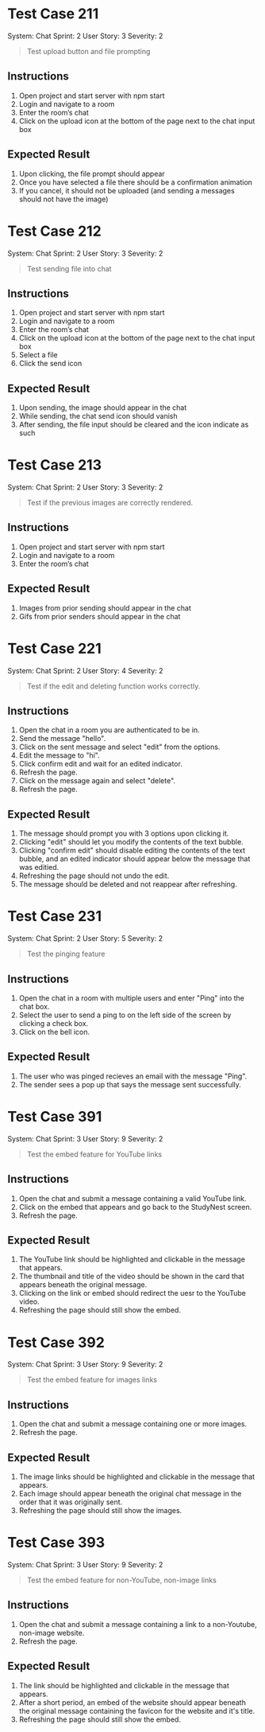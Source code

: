 # Test Case 211
System: Chat
Sprint: 2
User Story: 3
Severity: 2
> Test upload button and file prompting

## Instructions
1. Open project and start server with npm start
2. Login and navigate to a room
3. Enter the room’s chat
4. Click on the upload icon at the bottom of the page next to the chat input box

## Expected Result
1. Upon clicking, the file prompt should appear
2. Once you have selected a file there should be a confirmation animation
3. If you cancel, it should not be uploaded (and sending a messages should not have the
image)


# Test Case 212
System: Chat
Sprint: 2
User Story: 3
Severity: 2
> Test sending file into chat

## Instructions
1. Open project and start server with npm start
2. Login and navigate to a room
3. Enter the room’s chat
4. Click on the upload icon at the bottom of the page next to the chat input box
5. Select a file
6. Click the send icon

## Expected Result
1. Upon sending, the image should appear in the chat
2. While sending, the chat send icon should vanish
3. After sending, the file input should be cleared and the icon indicate as such

# Test Case 213
System: Chat
Sprint: 2
User Story: 3
Severity: 2
> Test if the previous images are correctly rendered.

## Instructions
1. Open project and start server with npm start
2. Login and navigate to a room
3. Enter the room’s chat

## Expected Result
1. Images from prior sending should appear in the chat
2. Gifs from prior senders should appear in the chat

# Test Case 221
System: Chat
Sprint: 2
User Story: 4
Severity: 2
> Test if the edit and deleting function works correctly.

## Instructions
1. Open the chat in a room you are authenticated to be in.
2. Send the message "hello".
3. Click on the sent message and select "edit" from the options.
4. Edit the message to "hi".
5. Click confirm edit and wait for an edited indicator.
6. Refresh the page.
7. Click on the message again and select "delete".
8. Refresh the page.

## Expected Result
1. The message should prompt you with 3 options upon clicking it.
2. Clicking "edit" should let you modify the contents of the text bubble.
3. Clicking "confirm edit" should disable editing the contents of the text bubble, and an edited indicator should appear below the message that was editied.
4. Refreshing the page should not undo the edit.
5. The message should be deleted and not reappear after refreshing.

# Test Case 231
System: Chat
Sprint: 2
User Story: 5
Severity: 2
> Test the pinging feature

## Instructions
1. Open the chat in a room with multiple users and enter "Ping" into the chat box.
2. Select the user to send a ping to on the left side of the screen by clicking a check box.
3. Click on the bell icon.

## Expected Result
1. The user who was pinged recieves an email with the message "Ping".
2. The sender sees a pop up that says the message sent successfully.

# Test Case 391
System: Chat
Sprint: 3
User Story: 9
Severity: 2
> Test the embed feature for YouTube links

## Instructions
1. Open the chat and submit a message containing a valid YouTube link.
2. Click on the embed that appears and go back to the StudyNest screen.
3. Refresh the page.

## Expected Result
1. The YouTube link should be highlighted and clickable in the message that appears.
2. The thumbnail and title of the video should be shown in the card that appears beneath the original message. 
3. Clicking on the link or embed should redirect the uesr to the YouTube video.
4. Refreshing the page should still show the embed.

# Test Case 392
System: Chat
Sprint: 3
User Story: 9
Severity: 2
> Test the embed feature for images links

## Instructions
1. Open the chat and submit a message containing one or more images.
2. Refresh the page.

## Expected Result
1. The image links should be highlighted and clickable in the message that appears.
2. Each image should appear beneath the original chat message in the order that it was originally sent.
2. Refreshing the page should still show the images.

# Test Case 393
System: Chat
Sprint: 3
User Story: 9
Severity: 2
> Test the embed feature for non-YouTube, non-image links

## Instructions
1. Open the chat and submit a message containing a link to a non-Youtube, non-image website.
2. Refresh the page.

## Expected Result
1. The link should be highlighted and clickable in the message that appears.
2. After a short period, an embed of the website should appear beneath the original message containing the favicon for the website and it's title.
2. Refreshing the page should still show the embed.